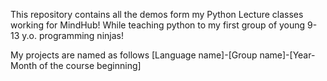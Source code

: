 This repository contains all the demos form my Python Lecture classes working for MindHub!
While teaching python to my first group of young 9-13 y.o. programming ninjas!

My projects are named as follows [Language name]-[Group name]-[Year-Month of the course beginning]
